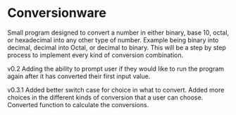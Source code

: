 Conversionware
============================

Small program designed to convert a number in either binary, base 10, octal, or hexadecimal into any other type of number.
Example being binary into decimal, decimal into Octal, or decimal to binary. This will be a step by step process to implement every kind of conversion combination.

v0.2 Adding the ability to prompt user if they would like to run the program again after it has converted 
their first input value.

v0.3.1 Added better switch case for choice in what to convert. Added more choices in the different kinds of conversion that a user can choose. Converted function to calculate the conversions.
